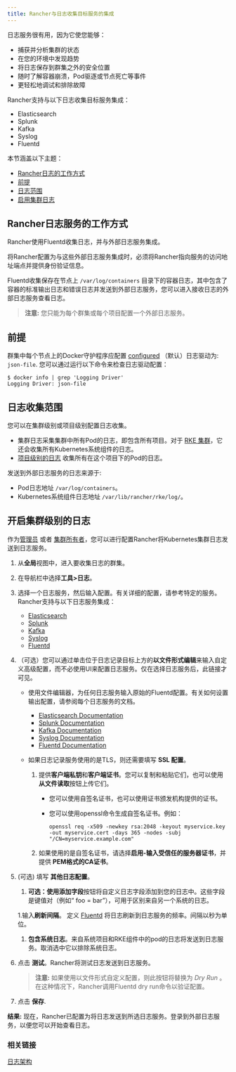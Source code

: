 ```yaml
---
title: Rancher与日志收集目标服务的集成
---
```


日志服务很有用，因为它使您能够：

- 捕获并分析集群的状态
- 在您的环境中发现趋势
- 将日志保存到群集之外的安全位置
- 随时了解容器崩溃，Pod驱逐或节点死亡等事件
- 更轻松地调试和排除故障

Rancher支持与以下日志收集目标服务集成：

- Elasticsearch
- Splunk
- Kafka
- Syslog
- Fluentd

本节涵盖以下主题：

- [Rancher日志的工作方式](#how-logging-integrations-work)
- [前提](#requirements)
- [日志范围](#logging-scope)
- [启用集群日志](#enabling-cluster-logging)

## Rancher日志服务的工作方式

Rancher使用Fluentd收集日志，并与外部日志服务集成。

将Rancher配置为与这些外部日志服务集成时，必须将Rancher指向服务的访问地址端点并提供身份验证信息。

Fluentd收集保存在节点上 `/var/log/containers` 目录下的容器日志，其中包含了容器的标准输出日志和错误日志并发送到外部日志服务，您可以进入接收日志的外部日志服务查看日志。

> **注意:** 您只能为每个群集或每个项目配置一个外部日志服务。

## 前提

群集中每个节点上的Docker守护程序应配置 [configured](https://docs.docker.com/config/containers/logging/configure/) （默认）日志驱动为: `json-file`. 您可以通过运行以下命令来检查日志驱动配置：

```
$ docker info | grep 'Logging Driver'
Logging Driver: json-file
```

## 日志收集范围

您可以在集群级别或项目级别配置日志收集。

- 集群日志采集集群中所有Pod的日志，即包含所有项目。对于 [RKE 集群](/docs/cluster-provisioning/rke-clusters)，它还会收集所有Kubernetes系统组件的日志。
- [项目级别的日志](/docs/project-admin/tools/logging/) 收集所有在这个项目下的Pod的日志。

发送到外部日志服务的日志来源于:

- Pod日志地址 `/var/log/containers`。
- Kubernetes系统组件日志地址 `/var/lib/rancher/rke/log/`。

## 开启集群级别的日志

作为[管理员](/docs/admin-settings/rbac/global-permissions/) 或者 [集群所有者](/docs/admin-settings/rbac/cluster-project-roles/#cluster-roles)，您可以进行配置Rancher将Kubernetes集群日志发送到日志服务。

1. 从**全局**视图中，进入要收集日志的群集。

1. 在导航栏中选择**工具>日志**。

1. 选择一个日志服务，然后输入配置。有关详细的配置，请参考特定的服务。 Rancher支持与以下日志服务集成：

   - [Elasticsearch](/docs/cluster-admin/tools/logging/elasticsearch/)
   - [Splunk](/docs/cluster-admin/tools/logging/splunk/)
   - [Kafka](/docs/cluster-admin/tools/logging/kafka/)
   - [Syslog](/docs/cluster-admin/tools/logging/syslog/)
   - [Fluentd](/docs/cluster-admin/tools/logging/fluentd/)

1. （可选）您可以通过单击位于日志记录目标上方的**以文件形式编辑**来输入自定义高级配置，而不必使用UI来配置日志服务。仅在选择日志服务后，此链接才可见。

   - 使用文件编辑器，为任何日志服务输入原始的Fluentd配置。有关如何设置输出配置，请参阅每个日志服务的文档。

     - [Elasticsearch Documentation](https://github.com/uken/fluent-plugin-elasticsearch)
     - [Splunk Documentation](https://github.com/fluent/fluent-plugin-splunk)
     - [Kafka Documentation](https://github.com/fluent/fluent-plugin-kafka)
     - [Syslog Documentation](https://github.com/dlackty/fluent-plugin-remote_syslog)
     - [Fluentd Documentation](https://docs.fluentd.org/v1.0/articles/out_forward)

   - 如果日志记录服务使用的是TLS，则还需要填写 **SSL 配置**。

     1. 提供**客户端私钥**和**客户端证书**。您可以复制和粘贴它们，也可以使用**从文件读取**按钮上传它们。

        - 您可以使用自签名证书，也可以使用证书颁发机构提供的证书。

        - 您可以使用openssl命令生成自签名证书。例如：

          ```
          openssl req -x509 -newkey rsa:2048 -keyout myservice.key -out myservice.cert -days 365 -nodes -subj "/CN=myservice.example.com"
          ```

     2. 如果使用的是自签名证书，请选择**启用-输入受信任的服务器证书**，并提供 **PEM格式的CA证书**。

1. (可选) 填写 **其他日志配置**。

   1. **可选：**使用**添加字段**按钮将自定义日志字段添加到您的日志中。这些字段是键值对（例如“ foo = bar”），可用于区别来自另一个系统的日志。

   1.输入**刷新间隔**。 定义 [Fluentd](https://www.fluentd.org/) 将日志刷新到日志服务的频率。间隔以秒为单位。

   1. **包含系统日志**。来自系统项目和RKE组件中的pod的日志将发送到日志服务。取消选中它以排除系统日志。

1. 点击 **测试**。Rancher将测试日志发送到日志服务。

   > **注意:** 如果使用以文件形式自定义配置，则此按钮将替换为 _Dry Run_ 。在这种情况下，Rancher调用Fluentd dry run命令以验证配置。

1. 点击 **保存**.

**结果:** 现在，Rancher已配置为将日志发送到所选日志服务。登录到外部日志服务，以便您可以开始查看日志。

### 相关链接

[日志架构](https://kubernetes.io/docs/concepts/cluster-administration/logging/)
